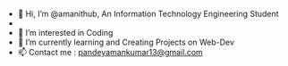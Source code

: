 - 👋 Hi, I’m @amanithub,  An Information Technology Engineering Student
- 
- 👀 I’m interested in Coding
- 🌱 I’m currently learning and Creating Projects on Web-Dev
- 📫 Contact me : pandeyamankumar13@gmail.com

<!---
amanithub/amanithub is a ✨ special ✨ repository because its `README.md` (this file) appears on your GitHub profile.
You can click the Preview link to take a look at your changes.
--->
